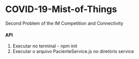 # COVID-19-Mist-of-Things
Second Problem of the IM Competition and Connectivity

#### API
1. Executar no terminal - npm init 
2. Executar o arquivo PacienteService.js no diretório service


